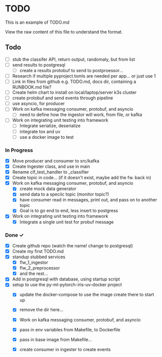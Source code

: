 # TODO

This is an example of TODO.md

View the raw content of this file to understand the format.

## Todo

- [ ] stub the classifer API, return output, randomaly, but from list
- [ ] send results to postgresql
  - [ ] create a results protobuf to send to postproessor...
- [ ] Research if multiple pyproject.tomls are needed per app... or just use 1
- [ ] Link in files from github e.g. TODO.md, docs dir, containing a RUNBOOK.md file?
- [ ] Create helm chart to install on local/laptop/server k3s cluster
- [ ] create protobuf and send events through pipeline
- [ ] use asyncio, for producer
- [ ] Work on kafka messaging consumer, protobuf, and asyncio
  - [ ] need to define how the ingestor will work, from file, or kafka
- [ ] Work on integrating unit testing into framework
  - [ ] Integrate serialize, deserialize
  - [ ] integrate tox and uv
  - [ ] use a docker image to test

### In Progress

- [x] Move producer and consumer to src/kafka
- [x] Create Ingester class, and use in main
- [x] Rename clf_test_handler to _classifier
- [x] Create topic in code... (if it doesn't exist, maybe add the fw. back in)
- [x] Work on kafka messaging consumer, protobuf, and asyncio
  - [x] create mock data generator
  - [x] send data to a speciic topic (monitor topic?)
  - [x] have consumer read in messages, print out, and pass on to another topic
  - [x] Goal is to go end to end, less insert to postgress
- [x] Work on integrating unit testing into framework
  - [x] Integrate a single unit test for probuf message

### Done ✓

- [x] Create github repo (watch the name! change to postgresql)
- [x] Create my first TODO.md
- [x] standup stubbed services
  - [x] flw_1_ingestor
  - [x] flw_2_preprocessor
  - [x] and the rest...
- [x] Add in postgresql with database, using startup script
- [x] setup to use the py-ml-pytorch-iris-uv-docker project
  - [x] update the docker-compose to use the image create there to start up
  - [x] remove the dir here...
  - [x] Work on kafka messaging consumer, protobuf, and asyncio
  - [x] pass in env variables from Makefile, to Dockerfile
  - [x] pass in base image from Makefile...
  - [x] create consumer in ingester to create events
  